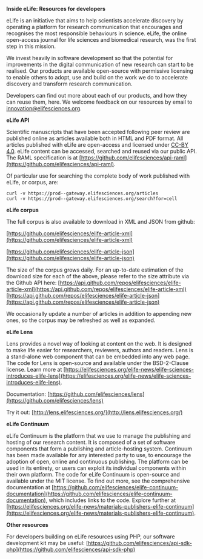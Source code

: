 **Inside eLife: Resources for developers**

eLife is an initiative that aims to help scientists accelerate discovery by operating a platform for research communication that encourages and recognises the most responsible behaviours in science. eLife, the online open-access journal for life sciences and biomedical research, was the first step in this mission.

We invest heavily in software development so that the potential for improvements in the digital communication of new research can start to be realised. Our products are available open-source with permissive licensing to enable others to adopt, use and build on the work we do to accelerate discovery and transform research communication. 

Developers can find out more about each of our products, and how they can reuse them, here. We welcome feedback on our resources by email to [innovation@elifesciences.org](mailto:innovation@elifesciences.org).

**eLife API**

Scientific manuscripts that have been accepted following peer review are published online as articles available both in HTML and PDF format. All articles published with eLife are open-access and licensed under [CC-BY 4.0](https://creativecommons.org/licenses/by/4.0/). eLife content can be accessed, searched and reused via our public API. The RAML specification is at [https://github.com/elifesciences/api-raml](https://github.com/elifesciences/api-raml).

Of particular use for searching the complete body of work published with eLife, or corpus, are:
```
curl -v https://prod--gateway.elifesciences.org/articles
curl -v https://prod--gateway.elifesciences.org/search?for=cell
```
**eLife corpus**

The full corpus is also available to download in XML and JSON from github:

[https://github.com/elifesciences/elife-article-xml](https://github.com/elifesciences/elife-article-xml) 

[https://github.com/elifesciences/elife-article-json](https://github.com/elifesciences/elife-article-json) 

The size of the corpus grows daily. For an up-to-date estimation of the download size for each of the above, please refer to the size attribute via the Github API here: [https://api.github.com/repos/elifesciences/elife-article-xml](https://api.github.com/repos/elifesciences/elife-article-xml) [https://api.github.com/repos/elifesciences/elife-article-json](https://api.github.com/repos/elifesciences/elife-article-json)

We occasionally update a number of articles in addition to appending new ones, so the corpus may be refreshed as well as expanded.

**eLife Lens**

Lens provides a novel way of looking at content on the web. It is designed to make life easier for researchers, reviewers, authors and readers. Lens is a stand-alone web component that can be embedded into any web page. The code for Lens is open-source and available under the BSD-2-Clause license. Learn more at [https://elifesciences.org/elife-news/elife-sciences-introduces-elife-lens](https://elifesciences.org/elife-news/elife-sciences-introduces-elife-lens).

Documentation: [https://github.com/elifesciences/lens](https://github.com/elifesciences/lens) 

Try it out: [http://lens.elifesciences.org/](http://lens.elifesciences.org/)

**eLife Continuum**

eLife Continuum is the platform that we use to manage the publishing and hosting of our research content. It is composed of a set of software components that form a publishing and article-hosting system. Continuum has been made available for any interested party to use, to encourage the adoption of open, online and continuous publishing. The platform can be used in its entirety, or users can exploit its individual components within their own platform. The code for eLife Continuum is open-source and available under the MIT license. To find out more, see the comprehensive documentation at [https://github.com/elifesciences/elife-continuum-documentation](https://github.com/elifesciences/elife-continuum-documentation), which includes links to the code. Explore further at [https://elifesciences.org/elife-news/materials-publishers-elife-continuum](https://elifesciences.org/elife-news/materials-publishers-elife-continuum).

**Other resources**

For developers building on eLife resources using PHP, our software development kit may be useful: [https://github.com/elifesciences/api-sdk-php](https://github.com/elifesciences/api-sdk-php)




